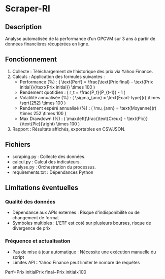# Scraper-RI

## Description
Analyse automatisée de la performance d’un OPCVM sur 3 ans à partir de données financières récupérées en ligne.

## Fonctionnement
1. Collecte : Téléchargement de l’historique des prix via Yahoo Finance.
2. Calculs : Application des formules suivantes :
   - Performance (%) : ( \text{Perf} = \frac{\text{Prix final} - \text{Prix initial}}{\text{Prix initial}} \times 100 )
   - Rendement quotidien : ( r_t = \frac{P_t}{P_{t-1}} - 1 )
   - Volatilité annualisée (%) : ( \sigma_{ann} = \text{Écart-type}(r) \times \sqrt{252} \times 100 )
   - Rendement espéré annualisé (%) : ( \mu_{ann} = \text{Moyenne}(r) \times 252 \times 100 )
   - Max Drawdown (%) : ( \max\left(\frac{\text{Creux} - \text{Pic}}{\text{Pic}}\right) \times 100 )
3. Rapport : Résultats affichés, exportables en CSV/JSON.
## Fichiers
- scraping.py : Collecte des données.
- calcul.py : Calcul des indicateurs.
- analyse.py : Orchestration du processus.
- requirements.txt : Dépendances Python

## Limitations éventuelles
### Qualité des données
- Dépendance aux APIs externes : Risque d'indisponibilité ou de changement de format
- Symboles multiples : L'ETF est coté sur plusieurs bourses, risque de divergence de prix

### Fréquence et actualisation
- Pas de mise à jour automatique : Nécessite une exécution manuelle du script
- Limites API : Yahoo Finance peut limiter le nombre de requêtes

Perf=Prix initialPrix final−Prix initial​×100


